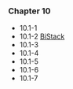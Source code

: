 ### Chapter 10 
- 10.1-1
- 10.1-2 [BiStack](src/main/java/algs/ch10d1/BiStack.java)
- 10.1-3
- 10.1-4
- 10.1-5
- 10.1-6
- 10.1-7

